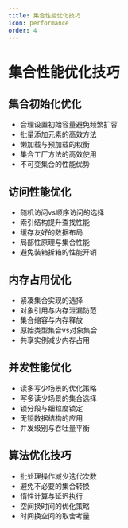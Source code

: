 ```yaml
---
title: 集合性能优化技巧
icon: performance
order: 4
---
```


# 集合性能优化技巧

## 集合初始化优化

- 合理设置初始容量避免频繁扩容
- 批量添加元素的高效方法
- 懒加载与预加载的权衡
- 集合工厂方法的高效使用
- 不可变集合的性能优势

## 访问性能优化

- 随机访问vs顺序访问的选择
- 索引结构提升查找性能
- 缓存友好的数据布局
- 局部性原理与集合性能
- 避免装箱拆箱的性能开销

## 内存占用优化

- 紧凑集合实现的选择
- 对象引用与内存泄漏防范
- 集合缩容与内存释放
- 原始类型集合vs对象集合
- 共享实例减少内存占用

## 并发性能优化

- 读多写少场景的优化策略
- 写多读少场景的集合选择
- 锁分段与细粒度锁定
- 无锁数据结构的应用
- 并发级别与吞吐量平衡

## 算法优化技巧

- 批处理操作减少迭代次数
- 避免不必要的集合转换
- 惰性计算与延迟执行
- 空间换时间的优化策略
- 时间换空间的取舍考量
